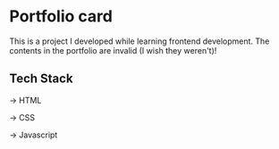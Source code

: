 # Portfolio card

This is a project I developed while learning frontend development. The contents in the portfolio are invalid (I wish they weren't)!

## Tech Stack

-> HTML

-> CSS

-> Javascript
